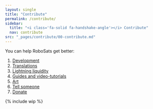 ```yaml
---
layout: single
title: "Contribute"
permalink: /contribute/
sidebar:
  title: "<i class='fa-solid fa-handshake-angle'></i> Contribute"
  nav: contribute
src: "_pages/contribute/00-contribute.md"
--- 
```


You can help RoboSats get better:

1. [Development](/contribute/code/)
2. [Translations](/contribute/languages/)
3. [Lightning liquidity](/contribute/liquidity/)
4. [Guides and video-tutorials](/contribute/guides/)
5. [Art](/contribute/art/)
6. [Tell someone](/contribute/outreach/)
7. [Donate](/contribute/funding/)

{% include wip %}